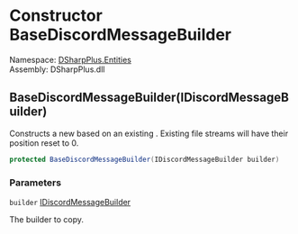 # Constructor BaseDiscordMessageBuilder

Namespace: [DSharpPlus.Entities](DSharpPlus.Entities.md)  
Assembly: DSharpPlus.dll

## <a id="DSharpPlus_Entities_BaseDiscordMessageBuilder_1__ctor_DSharpPlus_Entities_IDiscordMessageBuilder_"></a>BaseDiscordMessageBuilder\(IDiscordMessageBuilder\)

Constructs a new <xref href="DSharpPlus.Entities.BaseDiscordMessageBuilder%601" data-throw-if-not-resolved="false"></xref> based on an existing <xref href="DSharpPlus.Entities.IDiscordMessageBuilder" data-throw-if-not-resolved="false"></xref>.
Existing file streams will have their position reset to 0.

```csharp
protected BaseDiscordMessageBuilder(IDiscordMessageBuilder builder)
```

### Parameters

`builder` [IDiscordMessageBuilder](DSharpPlus.Entities.IDiscordMessageBuilder.md)

The builder to copy.

